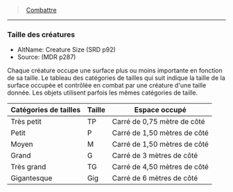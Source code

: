 ﻿---
!GenericItem
Name: Taille des créatures
AltName: Creature Size (SRD p92)
Source: (MDR p287)
Id: combat_hd.md#taille-des-créatures
ParentLink: combat_hd.md#combattre
ParentName: Combattre
NameLevel: 3
Attributes:
  Name: Taille des créatures
  Markdown: >+
    ### <!--Name-->Taille des créatures<!--/Name-->


    - AltName: <!--AltName-->Creature Size (SRD p92)<!--/AltName-->

    - Source: <!--Source-->(MDR p287)<!--/Source-->


    Chaque créature occupe une surface plus ou moins importante en fonction de sa taille. Le tableau des catégories de tailles qui suit indique la taille de la surface occupée et contrôlée en combat par une créature d'une taille donnée. Les objets utilisent parfois les mêmes catégories de taille.


    |Catégories <!--br-->de tailles|Taille|Espace occupé|

    |---|---|---|

    |Très petit|TP|Carré de 0,75 mètre de côté|

    |Petit|P|Carré de 1,50 mètres de côté|

    |Moyen|M|Carré de 1,50 mètres de côté|

    |Grand|G|Carré de 3 mètres de côté|

    |Très grand|TG|Carré de 4,50 mètres de côté|

    |Gigantesque|Gig|Carré de 6 mètres de côté|

  AltName: Creature Size (SRD p92)
  Source: (MDR p287)
AttributesDictionary: >+
  Name: Taille des créatures

  Markdown: >+

    ### <!--Name-->Taille des créatures<!--/Name-->





    - AltName: <!--AltName-->Creature Size (SRD p92)<!--/AltName-->



    - Source: <!--Source-->(MDR p287)<!--/Source-->





    Chaque créature occupe une surface plus ou moins importante en fonction de sa taille. Le tableau des catégories de tailles qui suit indique la taille de la surface occupée et contrôlée en combat par une créature d'une taille donnée. Les objets utilisent parfois les mêmes catégories de taille.





    |Catégories <!--br-->de tailles|Taille|Espace occupé|



    |---|---|---|



    |Très petit|TP|Carré de 0,75 mètre de côté|



    |Petit|P|Carré de 1,50 mètres de côté|



    |Moyen|M|Carré de 1,50 mètres de côté|



    |Grand|G|Carré de 3 mètres de côté|



    |Très grand|TG|Carré de 4,50 mètres de côté|



    |Gigantesque|Gig|Carré de 6 mètres de côté|



  AltName: Creature Size (SRD p92)

  Source: (MDR p287)

---
> [Combattre](hd_combat.md)

---

### Taille des créatures

- AltName: Creature Size (SRD p92)
- Source: (MDR p287)

Chaque créature occupe une surface plus ou moins importante en fonction de sa taille. Le tableau des catégories de tailles qui suit indique la taille de la surface occupée et contrôlée en combat par une créature d'une taille donnée. Les objets utilisent parfois les mêmes catégories de taille.

|Catégories de tailles|Taille|Espace occupé|
|---|---|---|
|Très petit|TP|Carré de 0,75 mètre de côté|
|Petit|P|Carré de 1,50 mètres de côté|
|Moyen|M|Carré de 1,50 mètres de côté|
|Grand|G|Carré de 3 mètres de côté|
|Très grand|TG|Carré de 4,50 mètres de côté|
|Gigantesque|Gig|Carré de 6 mètres de côté|

